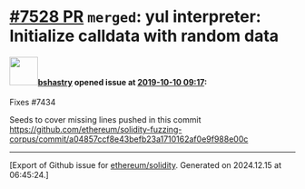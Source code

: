 # [\#7528 PR](https://github.com/ethereum/solidity/pull/7528) `merged`: yul interpreter: Initialize calldata with random data

#### <img src="https://avatars.githubusercontent.com/u/2388185?v=4" width="50">[bshastry](https://github.com/bshastry) opened issue at [2019-10-10 09:17](https://github.com/ethereum/solidity/pull/7528):

Fixes #7434 

Seeds to cover missing lines pushed in this commit https://github.com/ethereum/solidity-fuzzing-corpus/commit/a04857ccf8e43befb23a1710162af0e9f988e00c




-------------------------------------------------------------------------------



[Export of Github issue for [ethereum/solidity](https://github.com/ethereum/solidity). Generated on 2024.12.15 at 06:45:24.]
